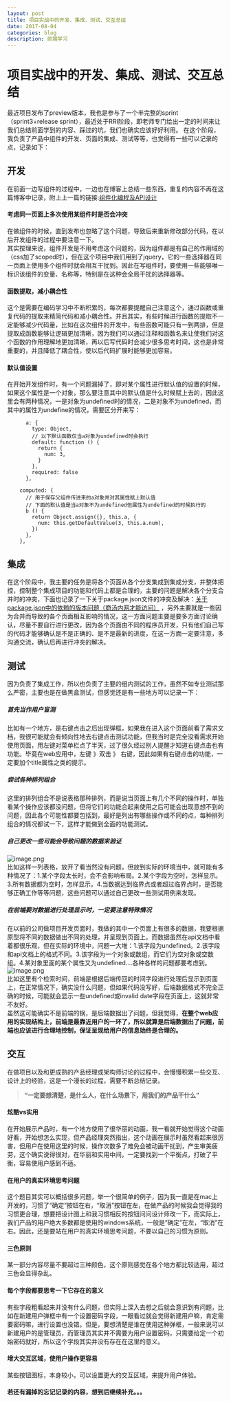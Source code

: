 ```yaml
---
layout: post
title: 项目实战中的开发、集成、测试、交互总结
date: 2017-08-04
categories: blog
description: 前端学习
---
```


# 项目实战中的开发、集成、测试、交互总结    
最近项目发布了preview版本，我也是参与了一个半完整的sprint（sprint3+release sprint），最近处于RRI阶段，即老师专门给出一定的时间来让我们总结前面学到的内容、踩过的坑，我们也确实应该好好利用。
在这个阶段，我负责了产品中组件的开发、页面的集成、测试等等，也觉得有一些可以记录的点，记录如下：

## 开发     
在前面一边写组件的过程中，一边也在博客上总结一些东西，重复的内容不再在这篇博客中记录，附上上一篇的链接:[组件化编程及API设计](http://liveipool.com/blog/2017/07/15/components-and-apis/)     

#### 考虑同一页面上多次使用某组件时是否会冲突     
在做组件的时候，直到发布也忽略了这个问题，导致后来重新修改部分代码，在以后开发组件的过程中要注意一下。     
其实按理来说，组件开发是不用考虑这个问题的，因为组件都是有自己的作用域的（css加了scoped时），但在这个项目中我们用到了jquery，它的一些选择器在同一页面上使用多个组件时就会相互干扰到。因此在写组件时，要使用一些能够唯一标识该组件的变量、名称等，特别是在这种会全局干扰的选择器等。     

#### 函数提取，减小耦合性     
这个是需要在编码学习中不断积累的，每次都要提醒自己注意这个，通过函数或重复代码的提取来精简代码和减小耦合性。并且其实，有些时候进行函数的提取不一定能够减少代码量，比如在这次组件的开发中，有些函数可能只有一到两排，但是提取成函数能够让逻辑更加清晰，因为我们可以通过注释和函数名来让使我们对这个函数的作用理解地更加清晰，再以后写代码时会减少很多思考时间，这也是非常重要的，并且降低了耦合性，使以后代码扩展时能够更加容易。     

#### 默认值设置     
在开始开发组件时，有一个问题漏掉了，即对某个属性进行默认值的设置的时候，如果这个属性是一个对象，那么要注意其中的默认值是什么时候赋上去的，因此这里会有两种情况，一是对象为undefined时的情况，二是对象不为undefined，而其中的属性为undefine的情况，需要区分开来写：    

```
      a: {
        type: Object,
        // 以下默认函数仅当a对象为undefined时会执行
        default: function () {
          return {
            num: 3,
          }
        },
        required: false
      },
```

```
    computed: {
      // 用于保存父组件传进来的a对象并对其属性赋上默认值
      // 下面的默认值是当a对象不为undefined但属性为undefined的时候执行的
      b () {
        return Object.assign({}, this.a, {
          num: this.getDefaultValue(3, this.a.num),
        })
      },
    },
```

## 集成     
在这个阶段中，我主要的任务是将各个页面从各个分支集成到集成分支，并整体把控，控制整个集成项目的功能和代码上都是合理的，主要的问题是解决各个分支合并时的冲突，下面也记录了一下关于package.json文件的冲突及解决：[关于package.json中的依赖的版本问题（商汤内网才能访问）](http://confluence.data.sensetime.com/pages/viewpage.action?pageId=6295753) ，另外主要就是一些因为合并而导致的各个页面相互影响的情况，这一方面问题主要是要多方面讨论确认，尽量不要自行进行更改，因为各个页面由不同的程序员开发，只有他们自己写的代码才能够确认是不是正确的、是不是最新的进度，在这一方面一定要注意，多沟通交流，确认后再进行冲突的解决。    

## 测试     
因为负责了集成工作，所以也负责了主要的组内测试的工作，虽然不如专业测试那么严密，主要也是在做黑盒测试，但感觉还是有一些地方可以记录一下：       

##### 首先当作用户盲测     
比如有一个地方，是右键点击之后出现弹框，如果我在进入这个页面前看了需求文档，我很可能就会有倾向性地去右键点击测试功能，但我当时是完全没看需求开始使用页面，用左键对菜单栏点了半天，过了很久经过别人提醒才知道右键点击也有功能。毕竟在web应用中，左键 》双击 》 右键，因此如果有右键点击的功能，一定要加个title属性之类的提示。     

##### 尝试各种排列组合     
这里的排列组合不是说表格那种排列，而是说当页面上有几个不同的操作时，单独看某个操作应该都没问题，但将它们的功能合起来使用之后可能会出现意想不到的问题，因此各个可能性都要包括到，最好是列出有哪些操作或不同的点，每种排列组合的情况都试一下，这样才能做到全面的功能测试。     

##### 自己更改一些可能会导致问题的数据来验证     
![image.png](http://upload-images.jianshu.io/upload_images/3001083-5a003b384c0aca6c.png?imageMogr2/auto-orient/strip%7CimageView2/2/w/1240)     
比如这样一列表格，放开了看当然没有问题，但放到实际的环境当中，就可能有多种情况了：1.某个字段太长时，会不会影响布局。2.某个字段为空时，怎样显示。3.所有数据都为空时，怎样显示。4.当数据达到临界点或者超过临界点时，是否能够正确工作等等问题，这些问题可以通过自己更改一些测试用例来发现。     

##### 在前端要对数据进行处理显示时，一定要注意特殊情况     
在以前的公司做项目开发页面时，我做的其中一个页面上有很多的数据，我要根据原型将不同的数据做出不同的处理，并呈现到页面上。而数据虽然在api文档中看着都很乐观，但在实际的环境中，问题一大堆：1.该字段为undefined。2.该字段和api文档上的格式不同。3.该字段为一个对象或数组，而它们为空对象或空数组。4.某对象里面的某个属性又为undefined....各种各样的问题都要考虑到。     
![image.png](http://upload-images.jianshu.io/upload_images/3001083-20423401af7031b4.png?imageMogr2/auto-orient/strip%7CimageView2/2/w/1240)     
比如这里有个检索时间，前端是根据后端传回的时间字段进行处理后显示到页面上，在正常情况下，确实没什么问题，但如果代码没写好，后端数据格式不完全正确的时候，可能就会显示一些undefined或invalid date字段在页面上，这就非常不友好。     
虽然这可能确实不是前端的锅，是后端数据出了问题，但我觉得，**在整个web应用的实现结构上，前端是最靠近用户的一环了，所以就算是后端数据出了问题，前端也应该进行合理地控制，保证呈现给用户的信息始终是合理的。**     

## 交互     
在做项目以及和更成熟的产品经理或架构师讨论的过程中，会慢慢积累一些交互、设计上的经验，这是一个漫长的过程，需要不断总结记录。     

> **“一定要想清楚，是什么人，在什么场景下，用我们的产品干什么”**     

#### 炫酷vs实用     
在开始展示产品时，有一个地方使用了很华丽的动画，我一看就开始觉得这个动画好看，开始想怎么实现，但产品经理突然指出，这个动画在展示时虽然看起来很厉害，但用户在使用这里的时候，操作次数多了难免会被动画干扰到，产生审美疲劳，这个确实说得很对，在华丽和实用中间，一定要找到一个平衡点，打破了平衡，容易使用户感到不适。     

#### 在用户的真实环境思考问题     
这个题目其实可以概括很多问题，举一个很简单的例子，因为我一直是在mac上开发的，习惯了“确定”按钮在右，“取消”按钮在左，在做产品的时候我会觉得我的习惯更合理，想要把设计图上和我习惯相反的按钮问问设计师改一下，而实际上，我们产品的用户绝大多数都是使用的windows系统，一般是“确定”在左，“取消”在右。因此，还是要站在用户的真实环境思考问题，不要以自己的习惯为原则。     

#### 三色原则     
某一部分内容尽量不要超过三种颜色，这个原则感觉在各个地方都比较适用，超过三色会显得杂乱。     

#### 每个字段都要思考一下它存在的意义     
有些字段粗看起来并没有什么问题，但实际上深入去想之后就会意识到有问题，比如在新建用户弹框中有一个设置密码字段，一眼看过就会觉得新建用户嘛，肯定需要密码嘛，进行设置也没错。但是，要想清楚是谁在使用这种弹框，一般来说可以新建用户的是管理员，而管理员其实并不需要为用户设置密码，只需要给定一个初始密码就好，所以这个字段其实并没有存在在这里的意义。     

#### 增大交互区域，使用户操作更容易     
某些按钮图标，本身较小，可以设置更大的交互区域，来提升用户体验。     

#### 若还有漏掉的忘记记录的内容，想到后继续补充。。。     